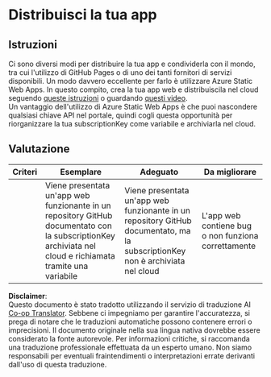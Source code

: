 <!--
CO_OP_TRANSLATOR_METADATA:
{
  "original_hash": "0ccdc1faa676a485c4c6ecbddb9f9067",
  "translation_date": "2025-08-25T18:09:51+00:00",
  "source_file": "3-transport/lessons/3-visualize-location-data/assignment.md",
  "language_code": "it"
}
-->
# Distribuisci la tua app

## Istruzioni

Ci sono diversi modi per distribuire la tua app e condividerla con il mondo, tra cui l'utilizzo di GitHub Pages o di uno dei tanti fornitori di servizi disponibili. Un modo davvero eccellente per farlo è utilizzare Azure Static Web Apps. In questo compito, crea la tua app web e distribuiscila nel cloud seguendo [queste istruzioni](https://github.com/Azure/static-web-apps-cli) o guardando [questi video](https://www.youtube.com/watch?v=ADVGIXciYn8&list=PLlrxD0HtieHgMPeBaDQFx9yNuFxx6S1VG&index=3).  
Un vantaggio dell'utilizzo di Azure Static Web Apps è che puoi nascondere qualsiasi chiave API nel portale, quindi cogli questa opportunità per riorganizzare la tua subscriptionKey come variabile e archiviarla nel cloud.

## Valutazione

| Criteri  | Esemplare                                                                                                                               | Adeguato                                                                                                           | Da migliorare                                      |
| -------- | ---------------------------------------------------------------------------------------------------------------------------------------- | ------------------------------------------------------------------------------------------------------------------ | ------------------------------------------------- |
|          | Viene presentata un'app web funzionante in un repository GitHub documentato con la subscriptionKey archiviata nel cloud e richiamata tramite una variabile | Viene presentata un'app web funzionante in un repository GitHub documentato, ma la subscriptionKey non è archiviata nel cloud | L'app web contiene bug o non funziona correttamente |

**Disclaimer**:  
Questo documento è stato tradotto utilizzando il servizio di traduzione AI [Co-op Translator](https://github.com/Azure/co-op-translator). Sebbene ci impegniamo per garantire l'accuratezza, si prega di notare che le traduzioni automatiche possono contenere errori o imprecisioni. Il documento originale nella sua lingua nativa dovrebbe essere considerato la fonte autorevole. Per informazioni critiche, si raccomanda una traduzione professionale effettuata da un esperto umano. Non siamo responsabili per eventuali fraintendimenti o interpretazioni errate derivanti dall'uso di questa traduzione.